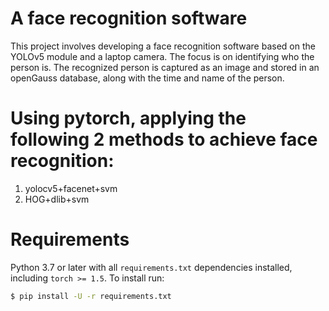 # A face recognition software 
This project involves developing a face recognition software based on the YOLOv5 module and a laptop camera. The focus is on identifying who the person is. The recognized person is captured as an image and stored in an openGauss database, along with the time and name of the person.

# Using pytorch, applying the following 2 methods to achieve face recognition:
1. yolocv5+facenet+svm
2. HOG+dlib+svm

# Requirements
Python 3.7 or later with all `requirements.txt` dependencies installed, including `torch >= 1.5`. To install run:
```bash
$ pip install -U -r requirements.txt
```